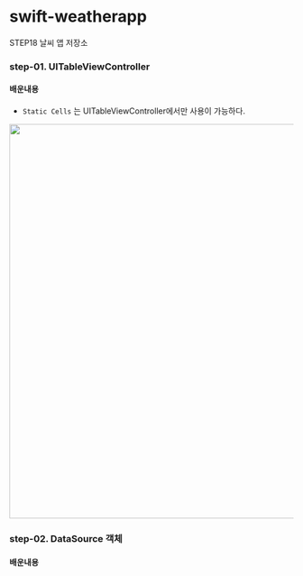 # swift-weatherapp
STEP18 날씨 앱 저장소

### step-01. UITableViewController

#### 배운내용

- `Static Cells` 는 UITableViewController에서만 사용이 가능하다.

<img src="https://user-images.githubusercontent.com/38850628/55056799-8a82c880-50aa-11e9-9cf0-c901a770a749.png" height="700">

### step-02. DataSource 객체

#### 배운내용

